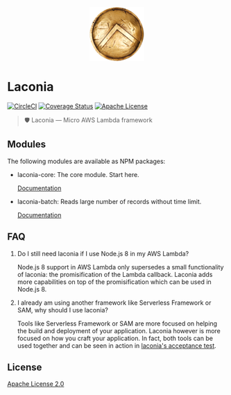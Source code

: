 <p align="center">
  <img alt="Laconia" src="docs/shield.png">
</p>

# Laconia

[![CircleCI](https://img.shields.io/circleci/project/github/ceilfors/laconia/master.svg)](https://circleci.com/gh/ceilfors/laconia)
[![Coverage Status](https://coveralls.io/repos/github/ceilfors/laconia/badge.svg?branch=master)](https://coveralls.io/github/ceilfors/laconia?branch=master)
[![Apache License](https://img.shields.io/badge/license-Apache-blue.svg)](LICENSE)

> 🛡️ Laconia — Micro AWS Lambda framework

## Modules

The following modules are available as NPM packages:

* laconia-core: The core module. Start here.

  [Documentation](packages/laconia-core/README.md)

* laconia-batch: Reads large number of records without time limit.

  [Documentation](packages/laconia-batch/README.md)

## FAQ

1.  Do I still need laconia if I use Node.js 8 in my AWS Lambda?

    Node.js 8 support in AWS Lambda only supersedes a small functionality of laconia: the promisification
    of the Lambda callback. Laconia adds more capabilities on top of the
    promisification which can be used in Node.js 8.

2.  I already am using another framework like Serverless Framework or SAM, why should I use laconia?

    Tools like Serverless Framework or SAM are more focused on helping the
    build and deployment of your application. Laconia however is more focused on
    how you craft your application. In fact, both tools can be used together and
    can be seen in action in [laconia's acceptance test](packages/laconia-acceptance-test).

## License

[Apache License 2.0](LICENSE)
